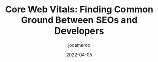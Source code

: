 ---
author: jocameroo
date: 2022-04-05
publisher: moz
tags:
  - performance
  - web-vitals
  - seo
  - metrics
target_url: https://moz.com/blog/cwv-common-ground-seo-developers
title: "Core Web Vitals: Finding Common Ground Between SEOs and Developers"
---